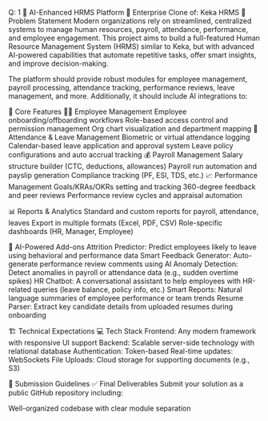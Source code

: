 Q: 1
🧠 AI-Enhanced HRMS Platform
🚀 Enterprise Clone of: Keka HRMS
📌 Problem Statement
Modern organizations rely on streamlined, centralized systems to manage human resources, payroll, attendance, performance, and employee engagement. This project aims to build a full-featured Human Resource Management System (HRMS) similar to Keka, but with advanced AI-powered capabilities that automate repetitive tasks, offer smart insights, and improve decision-making.

The platform should provide robust modules for employee management, payroll processing, attendance tracking, performance reviews, leave management, and more. Additionally, it should include AI integrations to:

🎯 Core Features
🧑‍💼 Employee Management
Employee onboarding/offboarding workflows
Role-based access control and permission management
Org chart visualization and department mapping
📅 Attendance & Leave Management
Biometric or virtual attendance logging
Calendar-based leave application and approval system
Leave policy configurations and auto accrual tracking
💰 Payroll Management
Salary structure builder (CTC, deductions, allowances)
Payroll run automation and payslip generation
Compliance tracking (PF, ESI, TDS, etc.)
📈 Performance Management
Goals/KRAs/OKRs setting and tracking
360-degree feedback and peer reviews
Performance review cycles and appraisal automation

📊 Reports & Analytics
Standard and custom reports for payroll, attendance, leaves
Export in multiple formats (Excel, PDF, CSV)
Role-specific dashboards (HR, Manager, Employee)


🤖 AI-Powered Add-ons
Attrition Predictor: Predict employees likely to leave using behavioral and performance data
Smart Feedback Generator: Auto-generate performance review comments using AI
Anomaly Detection: Detect anomalies in payroll or attendance data (e.g., sudden overtime spikes)
HR Chatbot: A conversational assistant to help employees with HR-related queries (leave balance, policy info, etc.)
Smart Reports: Natural language summaries of employee performance or team trends
Resume Parser: Extract key candidate details from uploaded resumes during onboarding


🏗️ Technical Expectations
💻 Tech Stack
Frontend: Any modern framework with responsive UI support
Backend: Scalable server-side technology with relational database
Authentication: Token-based
Real-time updates: WebSockets
File Uploads: Cloud storage for supporting documents (e.g., S3)

📑 Submission Guidelines
✅ Final Deliverables
Submit your solution as a public GitHub repository including:

Well-organized codebase with clear module separation